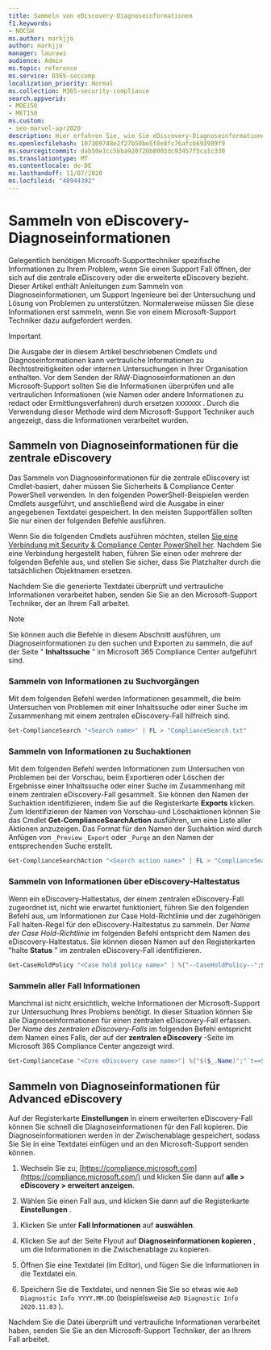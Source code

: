 ```yaml
---
title: Sammeln von eDiscovery-Diagnoseinformationen
f1.keywords:
- NOCSH
ms.author: markjjo
author: markjjo
manager: laurawi
audience: Admin
ms.topic: reference
ms.service: O365-seccomp
localization_priority: Normal
ms.collection: M365-security-compliance
search.appverid:
- MOE150
- MET150
ms.custom:
- seo-marvel-apr2020
description: Hier erfahren Sie, wie Sie eDiscovery-Diagnoseinformationen für einen Microsoft-Support Fall sammeln.
ms.openlocfilehash: 107309748e2f27b50be5f8e8fc76afcb693989f9
ms.sourcegitcommit: dab50e1cc5bba920720b80033c93457f5ca1c330
ms.translationtype: MT
ms.contentlocale: de-DE
ms.lasthandoff: 11/07/2020
ms.locfileid: "48944392"
---
```

# <a name="collect-ediscovery-diagnostic-information"></a>Sammeln von eDiscovery-Diagnoseinformationen

Gelegentlich benötigen Microsoft-Supporttechniker spezifische Informationen zu Ihrem Problem, wenn Sie einen Support Fall öffnen, der sich auf die zentrale eDiscovery oder die erweiterte eDiscovery bezieht. Dieser Artikel enthält Anleitungen zum Sammeln von Diagnoseinformationen, um Support Ingenieure bei der Untersuchung und Lösung von Problemen zu unterstützen. Normalerweise müssen Sie diese Informationen erst sammeln, wenn Sie von einem Microsoft-Support Techniker dazu aufgefordert werden.

> [!IMPORTANT]
> Die Ausgabe der in diesem Artikel beschriebenen Cmdlets und Diagnoseinformationen kann vertrauliche Informationen zu Rechtsstreitigkeiten oder internen Untersuchungen in Ihrer Organisation enthalten. Vor dem Senden der RAW-Diagnoseinformationen an den Microsoft-Support sollten Sie die Informationen überprüfen und alle vertraulichen Informationen (wie Namen oder andere Informationen zu redact oder Ermittlungsverfahren) durch ersetzen `XXXXXXX` . Durch die Verwendung dieser Methode wird dem Microsoft-Support Techniker auch angezeigt, dass die Informationen verarbeitet wurden.

## <a name="collect-diagnostic-information-for-core-ediscovery"></a>Sammeln von Diagnoseinformationen für die zentrale eDiscovery

Das Sammeln von Diagnoseinformationen für die zentrale eDiscovery ist Cmdlet-basiert, daher müssen Sie Sicherheits & Compliance Center PowerShell verwenden. In den folgenden PowerShell-Beispielen werden Cmdlets ausgeführt, und anschließend wird die Ausgabe in einer angegebenen Textdatei gespeichert. In den meisten Supportfällen sollten Sie nur einen der folgenden Befehle ausführen.

Wenn Sie die folgenden Cmdlets ausführen möchten, stellen [Sie eine Verbindung mit </span> Security & Compliance Center PowerShell her](https://docs.microsoft.com/powershell/exchange/connect-to-scc-powershell). Nachdem Sie eine Verbindung hergestellt haben, führen Sie einen oder mehrere der folgenden Befehle aus, und stellen Sie sicher, dass Sie Platzhalter durch die tatsächlichen Objektnamen ersetzen.

Nachdem Sie die generierte Textdatei überprüft und vertrauliche Informationen verarbeitet haben, senden Sie Sie an den Microsoft-Support Techniker, der an Ihrem Fall arbeitet.

> [!NOTE]
> Sie können auch die Befehle in diesem Abschnitt ausführen, um Diagnoseinformationen zu den suchen und Exporten zu sammeln, die auf der Seite " **Inhaltssuche** " im Microsoft 365 Compliance Center aufgeführt sind.

### <a name="collect-information-about-searches"></a>Sammeln von Informationen zu Suchvorgängen

Mit dem folgenden Befehl werden Informationen gesammelt, die beim Untersuchen von Problemen mit einer Inhaltssuche oder einer Suche im Zusammenhang mit einem zentralen eDiscovery-Fall hilfreich sind.

```powershell
Get-ComplianceSearch "<Search name>" | FL > "ComplianceSearch.txt"
```

### <a name="collect-information-about-search-actions"></a>Sammeln von Informationen zu Suchaktionen

Mit dem folgenden Befehl werden Informationen zum Untersuchen von Problemen bei der Vorschau, beim Exportieren oder Löschen der Ergebnisse einer Inhaltssuche oder einer Suche im Zusammenhang mit einem zentralen eDiscovery-Fall gesammelt. Sie können den Namen der Suchaktion identifizieren, indem Sie auf die Registerkarte **Exports** klicken. Zum Identifizieren der Namen von Vorschau-und Löschaktionen können Sie das Cmdlet **Get-ComplianceSearchAction** ausführen, um eine Liste aller Aktionen anzuzeigen. Das Format für den Namen der Suchaktion wird durch Anfügen von `_Preview` `_Export` oder `_Purge` an den Namen der entsprechenden Suche erstellt.

```powershell
Get-ComplianceSearchAction "<Search action name>" | FL > "ComplianceSearchAction.txt"
```

### <a name="collect-information-about-ediscovery-holds"></a>Sammeln von Informationen über eDiscovery-Haltestatus

Wenn ein eDiscovery-Haltestatus, der einem zentralen eDiscovery-Fall zugeordnet ist, nicht wie erwartet funktioniert, führen Sie den folgenden Befehl aus, um Informationen zur Case Hold-Richtlinie und der zugehörigen Fall halten-Regel für den eDiscovery-Haltestatus zu sammeln. Der *Name der Case Hold-Richtlinie* im folgenden Befehl entspricht dem Namen des eDiscovery-Haltestatus. Sie können diesen Namen auf den Registerkarten "halte **Status** " im zentralen eDiscovery-Fall identifizieren.

```powershell
Get-CaseHoldPolicy "<Case hold policy name>" | %{"--CaseHoldPolicy--";$_|FL;"--CaseHoldRule--";Get-CaseHoldRule -Policy $_.Name | FL} > "eDiscoveryCaseHold.txt"
```

### <a name="collect-all-case-information"></a>Sammeln aller Fall Informationen

Manchmal ist nicht ersichtlich, welche Informationen der Microsoft-Support zur Untersuchung Ihres Problems benötigt. In dieser Situation können Sie alle Diagnoseinformationen für einen zentralen eDiscovery-Fall erfassen. Der *Name des zentralen eDiscovery-Falls* im folgenden Befehl entspricht dem Namen eines Falls, der auf der **zentralen eDiscovery** -Seite im Microsoft 365 Compliance Center angezeigt wird.

```powershell
Get-ComplianceCase "<Core eDiscovery case name>"| %{"$($_.Name)";"`t==Searches==";Get-ComplianceSearch -Case $_.Name | FL;"`t==Search Actions==";Get-ComplianceSearchAction -Case $_.Name |FL;"`t==Holds==";Get-CaseHoldPolicy -Case $_.Name | %{$_|FL;"`t`t ==$($_.Name) Rules==";Get-CaseHoldRule -Policy $_.Name | FL}} > "eDiscoveryCase.txt"
```

## <a name="collect-diagnostic-information-for-advanced-ediscovery"></a>Sammeln von Diagnoseinformationen für Advanced eDiscovery

Auf der Registerkarte **Einstellungen** in einem erweiterten eDiscovery-Fall können Sie schnell die Diagnoseinformationen für den Fall kopieren. Die Diagnoseinformationen werden in der Zwischenablage gespeichert, sodass Sie Sie in eine Textdatei einfügen und an den Microsoft-Support senden können.

1. Wechseln Sie zu, [https://compliance.microsoft.com](https://compliance.microsoft.com/) und klicken Sie dann auf **alle > eDiscovery > erweitert anzeigen**.

2. Wählen Sie einen Fall aus, und klicken Sie dann auf die Registerkarte **Einstellungen** .

3. Klicken Sie unter **Fall Informationen** auf **auswählen**.

4. Klicken Sie auf der Seite Flyout auf **Diagnoseinformationen kopieren** , um die Informationen in die Zwischenablage zu kopieren.

5. Öffnen Sie eine Textdatei (im Editor), und fügen Sie die Informationen in die Textdatei ein.

6. Speichern Sie die Textdatei, und nennen Sie Sie so etwas wie `AeD Diagnostic Info YYYY.MM.DD` (beispielsweise `AeD Diagnostic Info 2020.11.03` ).

Nachdem Sie die Datei überprüft und vertrauliche Informationen verarbeitet haben, senden Sie Sie an den Microsoft-Support Techniker, der an Ihrem Fall arbeitet.
